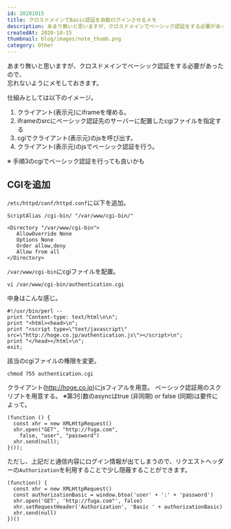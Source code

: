 ```yaml
---
id: 20201015
title: クロスドメインでBasic認証を自動ログインさせるメモ
description: あまり無いと思いますが、クロスドメインでベーシック認証をする必要があったので、忘れないようにメモしておきます。
createdAt: 2020-10-15
thumbnail: blog/images/note_thumb.png
category: Other
---
```

あまり無いと思いますが、クロスドメインでベーシック認証をする必要があったので、  
忘れないようにメモしておきます。

仕組みとしては以下のイメージ。

1. クライアント(表示元)にiframeを埋める。
2. iframeのsrcにベーシック認証先のサーバーに配置したcgiファイルを指定する
3. cgiでクライアント(表示元)のjsを呼び出す。
4. クライアント(表示元)のjsでベーシック認証を行う。

※ 手順3のcgiでベーシック認証を行っても良いかも

<dynamic-image path="blog/images/20201015/01.png" alt="クロスドメインでBasic認証を自動ログイン" ></dynamic-image>


## CGIを追加

`/etc/httpd/conf/httpd.conf`に以下を追加。

```
ScriptAlias /cgi-bin/ "/var/www/cgi-bin/"

<Directory "/var/www/cgi-bin">
   AllowOverride None
   Options None
   Order allow,deny
   Allow from all
</Directory>
```

`/var/www/cgi-bin`にcgiファイルを配置。

```
vi /var/www/cgi-bin/authentication.cgi
```
中身はこんな感じ。

```
#!/usr/bin/perl --
print "Content-type: text/html\n\n";
print "<html><head>\n";
print "<script type=\"text/javascript\" src=\"http://hoge.co.jp/authentication.js\"></script>\n";
print "</head></html>\n";
exit;
```


該当のcgiファイルの権限を変更。

```
chmod 755 authentication.cgi
```

クライアント(http://hoge.co.jp)にjsフィアルを用意。
ベーシック認証用のスクリプトを用意する。
※第3引数のasyncはtrue (非同期) or false (同期)は要件によって。

```
(function () {
  const xhr = new XMLHttpRequest()
  xhr.open("GET", "http://fuga.com",
    false, "user", "password")
  xhr.send(null);
}());
```

ただし、上記だと通信内容にログイン情報が出てしまうので、リクエストヘッダーの`Authorization`を利用することで少し隠蔽することができます。

```
(function() {
  const xhr = new XMLHttpRequest()
  const authorizationBasic = window.btoa('user' + ':' + 'password')
  xhr.open('GET', 'http://fuga.com"', false)
  xhr.setRequestHeader('Authorization', 'Basic ' + authorizationBasic)
  xhr.send(null)
})()
```





